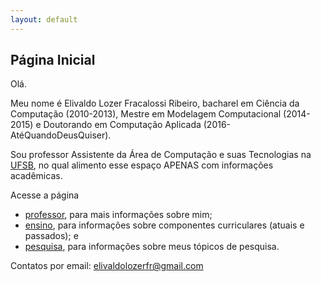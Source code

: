 ```yaml
---
layout: default
---
```


## Página Inicial

Olá.

Meu nome é Elivaldo Lozer Fracalossi Ribeiro, bacharel em Ciência da Computação (2010-2013), Mestre em Modelagem Computacional (2014-2015) e Doutorando em Computação Aplicada (2016-AtéQuandoDeusQuiser).

Sou professor Assistente da Área de Computação e suas Tecnologias na [UFSB](http://www.ufsb.edu.br), no qual alimento esse espaço APENAS com informações acadêmicas.

Acesse a página
+ [professor](/pages/professor), para mais informações sobre mim;
+ [ensino](/pages/ensino), para informações sobre componentes curriculares (atuais e passados); e
+ [pesquisa](/pages/pesquisa), para informações sobre meus tópicos de pesquisa.

Contatos por email: elivaldolozerfr@gmail.com
